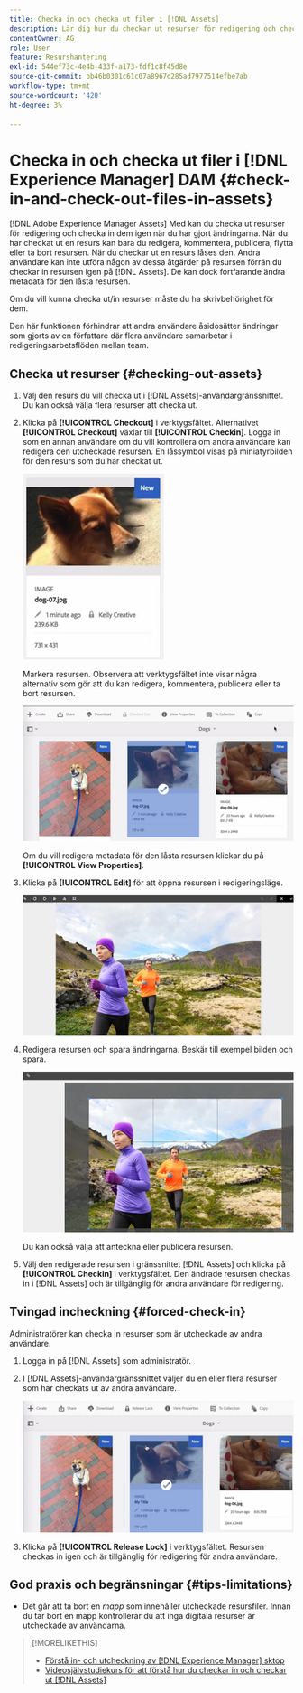 ```yaml
---
title: Checka in och checka ut filer i [!DNL Assets]
description: Lär dig hur du checkar ut resurser för redigering och checkar in dem igen när ändringarna är klara.
contentOwner: AG
role: User
feature: Resurshantering
exl-id: 544ef73c-4e4b-433f-a173-fdf1c8f45d8e
source-git-commit: bb46b0301c61c07a8967d285ad7977514efbe7ab
workflow-type: tm+mt
source-wordcount: '420'
ht-degree: 3%

---
```


# Checka in och checka ut filer i [!DNL Experience Manager] DAM {#check-in-and-check-out-files-in-assets}

[!DNL Adobe Experience Manager Assets] Med kan du checka ut resurser för redigering och checka in dem igen när du har gjort ändringarna. När du har checkat ut en resurs kan bara du redigera, kommentera, publicera, flytta eller ta bort resursen. När du checkar ut en resurs låses den. Andra användare kan inte utföra någon av dessa åtgärder på resursen förrän du checkar in resursen igen på [!DNL Assets]. De kan dock fortfarande ändra metadata för den låsta resursen.

Om du vill kunna checka ut/in resurser måste du ha skrivbehörighet för dem.

Den här funktionen förhindrar att andra användare åsidosätter ändringar som gjorts av en författare där flera användare samarbetar i redigeringsarbetsflöden mellan team.

## Checka ut resurser {#checking-out-assets}

1. Välj den resurs du vill checka ut i [!DNL Assets]-användargränssnittet. Du kan också välja flera resurser att checka ut.
1. Klicka på **[!UICONTROL Checkout]** i verktygsfältet. Alternativet **[!UICONTROL Checkout]** växlar till **[!UICONTROL Checkin]**.
Logga in som en annan användare om du vill kontrollera om andra användare kan redigera den utcheckade resursen. En låssymbol visas på miniatyrbilden för den resurs som du har checkat ut.

   ![chlimage_1-471](assets/chlimage_1-471.png)

   Markera resursen. Observera att verktygsfältet inte visar några alternativ som gör att du kan redigera, kommentera, publicera eller ta bort resursen.

   ![chlimage_1-472](assets/chlimage_1-472.png)

   Om du vill redigera metadata för den låsta resursen klickar du på **[!UICONTROL View Properties]**.

1. Klicka på **[!UICONTROL Edit]** för att öppna resursen i redigeringsläge.

   ![chlimage_1-473](assets/chlimage_1-473.png)

1. Redigera resursen och spara ändringarna. Beskär till exempel bilden och spara.

   ![chlimage_1-474](assets/chlimage_1-474.png)

   Du kan också välja att anteckna eller publicera resursen.

1. Välj den redigerade resursen i gränssnittet [!DNL Assets] och klicka på **[!UICONTROL Checkin]** i verktygsfältet. Den ändrade resursen checkas in i [!DNL Assets] och är tillgänglig för andra användare för redigering.

## Tvingad incheckning {#forced-check-in}

Administratörer kan checka in resurser som är utcheckade av andra användare.

1. Logga in på [!DNL Assets] som administratör.
1. I [!DNL Assets]-användargränssnittet väljer du en eller flera resurser som har checkats ut av andra användare.

   ![chlimage_1-476](assets/chlimage_1-476.png)

1. Klicka på **[!UICONTROL Release Lock]** i verktygsfältet. Resursen checkas in igen och är tillgänglig för redigering för andra användare.

## God praxis och begränsningar {#tips-limitations}

* Det går att ta bort en *mapp* som innehåller utcheckade resursfiler. Innan du tar bort en mapp kontrollerar du att inga digitala resurser är utcheckade av användarna.

>[!MORELIKETHIS]
>
>* [Förstå in- och utcheckning av  [!DNL Experience Manager] sktop](https://experienceleague.adobe.com/docs/experience-manager-desktop-app/using/using.html?lang=en#how-app-works2)
>* [Videosjälvstudiekurs för att förstå hur du checkar in och checkar ut [!DNL Assets]](https://experienceleague.adobe.com/docs/experience-manager-learn/assets/collaboration/check-in-and-check-out.html)

